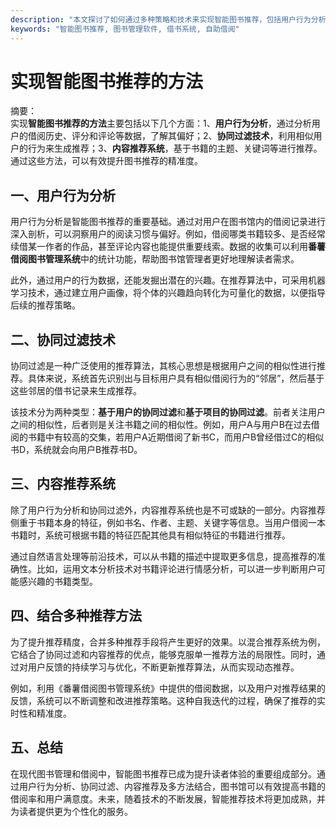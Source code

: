 ```yaml
---
description: "本文探讨了如何通过多种策略和技术来实现智能图书推荐，包括用户行为分析和数据挖掘技术的应用。"
keywords: "智能图书推荐, 图书管理软件, 借书系统, 自助借阅"
---
```

# 实现智能图书推荐的方法

摘要：  
实现**智能图书推荐的方法**主要包括以下几个方面：1、**用户行为分析**，通过分析用户的借阅历史、评分和评论等数据，了解其偏好；2、**协同过滤技术**，利用相似用户的行为来生成推荐；3、**内容推荐系统**，基于书籍的主题、关键词等进行推荐。通过这些方法，可以有效提升图书推荐的精准度。

## 一、用户行为分析

用户行为分析是智能图书推荐的重要基础。通过对用户在图书馆内的借阅记录进行深入剖析，可以洞察用户的阅读习惯与偏好。例如，借阅哪类书籍较多、是否经常续借某一作者的作品，甚至评论内容也能提供重要线索。数据的收集可以利用**番薯借阅图书管理系统**中的统计功能，帮助图书馆管理者更好地理解读者需求。

此外，通过用户的行为数据，还能发掘出潜在的兴趣。在推荐算法中，可采用机器学习技术，通过建立用户画像，将个体的兴趣趋向转化为可量化的数据，以便指导后续的推荐策略。

## 二、协同过滤技术

协同过滤是一种广泛使用的推荐算法，其核心思想是根据用户之间的相似性进行推荐。具体来说，系统首先识别出与目标用户具有相似借阅行为的“邻居”，然后基于这些邻居的借书记录来生成推荐。

该技术分为两种类型：**基于用户的协同过滤**和**基于项目的协同过滤**。前者关注用户之间的相似性，后者则是关注书籍之间的相似性。例如，用户A与用户B在过去借阅的书籍中有较高的交集，若用户A近期借阅了新书C，而用户B曾经借过C的相似书D，系统就会向用户B推荐书D。

## 三、内容推荐系统

除了用户行为分析和协同过滤外，内容推荐系统也是不可或缺的一部分。内容推荐侧重于书籍本身的特征，例如书名、作者、主题、关键字等信息。当用户借阅一本书籍时，系统可根据书籍的特征匹配其他具有相似特征的书籍进行推荐。

通过自然语言处理等前沿技术，可以从书籍的描述中提取更多信息，提高推荐的准确性。比如，运用文本分析技术对书籍评论进行情感分析，可以进一步判断用户可能感兴趣的书籍类型。

## 四、结合多种推荐方法

为了提升推荐精度，合并多种推荐手段将产生更好的效果。以混合推荐系统为例，它结合了协同过滤和内容推荐的优点，能够克服单一推荐方法的局限性。同时，通过对用户反馈的持续学习与优化，不断更新推荐算法，从而实现动态推荐。

例如，利用《番薯借阅图书管理系统》中提供的借阅数据，以及用户对推荐结果的反馈，系统可以不断调整和改进推荐策略。这种自我迭代的过程，确保了推荐的实时性和精准度。

## 五、总结

在现代图书管理和借阅中，智能图书推荐已成为提升读者体验的重要组成部分。通过用户行为分析、协同过滤、内容推荐及多方法结合，图书馆可以有效提高书籍的借阅率和用户满意度。未来，随着技术的不断发展，智能推荐技术将更加成熟，并为读者提供更为个性化的服务。
